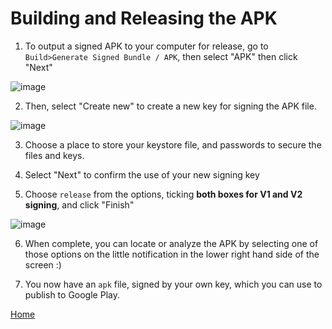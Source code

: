 # Building and Releasing the APK 

1.  To output a signed APK to your computer for release, go to `Build>Generate Signed Bundle / APK`, then select "APK" then click "Next"

![image](https://user-images.githubusercontent.com/59374467/76145451-8c714c00-60af-11ea-8543-fca976546dba.png)

2.  Then, select "Create new" to create a new key for signing the APK file.

![image](https://user-images.githubusercontent.com/59374467/76145483-bc205400-60af-11ea-861d-9bd41bf6c972.png)

3.  Choose a place to store your keystore file, and passwords to secure the files and keys.

4.  Select "Next" to confirm the use of your new signing key

5.  Choose `release` from the options, ticking **both boxes for V1 and V2 signing**, and click "Finish"

![image](https://user-images.githubusercontent.com/59374467/76145596-b8d99800-60b0-11ea-8b91-0762047b042f.png)

6.  When complete, you can locate or analyze the APK by selecting one of those options on the little notification in the lower right hand side of the screen :)

7. You now have an `apk` file, signed by your own key, which you can use to publish to Google Play.

[Home](../../README.md)
